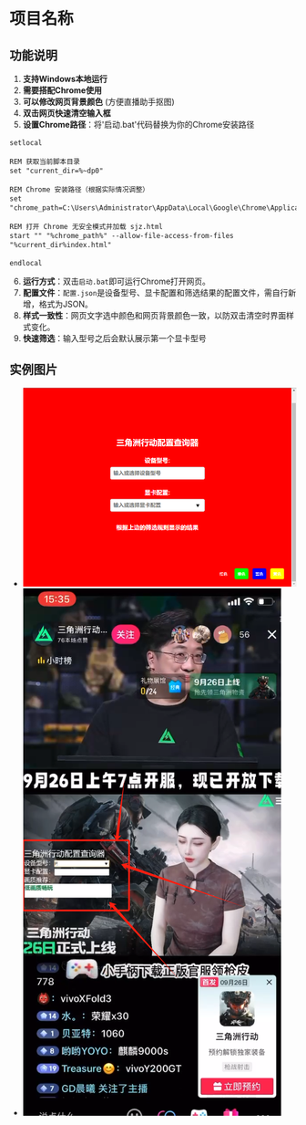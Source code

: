 # 项目名称

## 功能说明

1. **支持Windows本地运行**
2. **需要搭配Chrome使用**
3. **可以修改网页背景颜色** (方便直播助手抠图)
4. **双击网页快速清空输入框**
5. **设置Chrome路径**：将'启动.bat'代码替换为你的Chrome安装路径
```@echo off
setlocal

REM 获取当前脚本目录
set "current_dir=%~dp0"

REM Chrome 安装路径（根据实际情况调整）
set "chrome_path=C:\Users\Administrator\AppData\Local\Google\Chrome\Application\chrome.exe"

REM 打开 Chrome 无安全模式并加载 sjz.html
start "" "%chrome_path%" --allow-file-access-from-files "%current_dir%index.html"

endlocal
```
6. **运行方式**：双击`启动.bat`即可运行Chrome打开网页。
7. **配置文件**：`配置.json`是设备型号、显卡配置和筛选结果的配置文件，需自行新增，格式为JSON。
8. **样式一致性**：网页文字选中颜色和网页背景颜色一致，以防双击清空时界面样式变化。
9. **快速筛选**：输入型号之后会默认展示第一个显卡型号

## 实例图片

- ![1.jpg](https://github.com/BsaLee/pzcxq/blob/main/1.jpg)
- ![2.png](https://github.com/BsaLee/pzcxq/blob/main/2.png)
